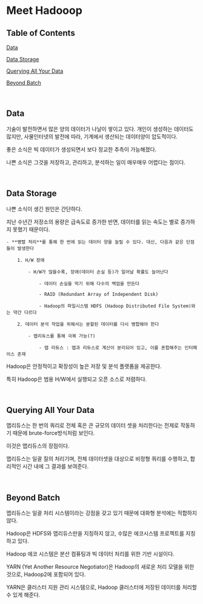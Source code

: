 # Meet Hadooop

## Table of Contents

[Data](##Data)

[Data Storage](##Data-Storage)

[Querying All Your Data](##Querying-All-Your-Data)

[Beyond Batch](##Beyond-Batch)

<br>

## Data

기술이 발전하면서 많은 양의 데이터가 나날이 쌓이고 있다. 개인이 생성하는 데이터도 많지만, 사물인터넷의 발전에 따라, 기계에서 생산되는 데이터양이 압도적이다.

좋은 소식은 빅 데이터가 생성되면서 보다 정교한 추측이 가능해졌다.

나쁜 소식은 그것을 저장하고, 관리하고, 분석하는 일이 매우매우 어렵다는 점이다.

<br>

## Data Storage

나쁜 소식이 생긴 원인은 간단하다.

지난 수년간 저장소의 용량은 급속도로 증가한 반면, 데이터를 읽는 속도는 별로 증가하지 못했기 때문이다.

    - **병렬 처리**를 통해 한 번에 읽는 데이터 양을 늘릴 수 있다. 대신, 다음과 같은 단점들이 발생한다

        1. H/W 장애

            - H/W가 많을수록, 장애(데이터 손실 등)가 일어날 확률도 늘어난다

                - 데이터 손실을 막기 위해 다수의 백업을 만든다

                - RAID (Redundant Array of Independent Disk)

                - Hadoop의 파일시스템 HDFS (Hadoop Distributed File System)와는 약간 다르다

        2. 데이터 분석 작업을 위해서는 분할된 데이터를 다시 병합해야 한다

            - 맵리듀스를 통해 극복 가능(?)

                - 맵 리듀스 : 맵과 리듀스로 계산이 분리되어 있고, 이를 혼합해주는 인터페이스 존재


Hadoop은 안정적이고 확장성이 높은 저장 및 분석 플랫폼을 제공한다.

특히 Hadoop은 범용 H/W에서 실행되고 오픈 소스로 저렴하다.

<br>

## Querying All Your Data

맵리듀스는 한 번의 쿼리로 전체 혹은 큰 규모의 데이터 셋을 처리한다는 전제로 작동하기 때문에 brute-force방식처럼 보인다.

이것은 맵리듀스의 장점이다.

맵리듀스는 일괄 질의 처리기며, 전체 데이터셋을 대상으로 비정형 쿼리를 수행하고, 합리적인 시간 내에 그 결과를 보여준다.

<br>

## Beyond Batch

맵리듀스는 일괄 처리 시스템이라는 강점을 갖고 있기 때문에 대화형 분석에는 적합하지 않다.

Hadoop은 HDFS와 맵리듀스만을 지칭하지 않고, 수많은 에코시스템 프로젝트를 지칭하고 있다.

Hadoop 에코 시스템은 분산 컴퓨팅과 빅 데이터 처리를 위한 기반 시설이다.

YARN (Yet Another Resource Negotiator)은 Hadoop의 새로운 처리 모델을 위한 것으로, Hadoop2에 포함되어 있다.

YARN은 클러스터 지원 관리 시스템으로, Hadoop 클러스터에 저장된 데이터를 처리할 수 있게 해준다.